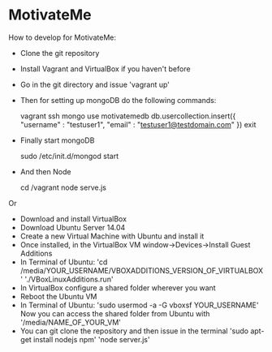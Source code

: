 MotivateMe
==========

How to develop for MotivateMe:

- Clone the git repository
- Install Vagrant and VirtualBox if you haven't before
- Go in the git directory and issue 'vagrant up'
- Then for setting up mongoDB do the following commands:

    vagrant ssh
    mongo
    use motivatemedb
    db.usercollection.insert({ "username" : "testuser1", "email" : "testuser1@testdomain.com" })
    exit

- Finally start mongoDB

    sudo /etc/init.d/mongod start

- And then Node

    cd /vagrant
    node serve.js

Or

- Download and install VirtualBox
- Download Ubuntu Server 14.04
- Create a new Virtual Machine with Ubuntu and install it
- Once installed, in the VirtualBox VM window->Devices->Install Guest Additions
- In Terminal of Ubuntu: 
	'cd /media/YOUR_USERNAME/VBOXADDITIONS_VERSION_OF_VIRTUALBOX'
	'./VBoxLinuxAdditions.run'
- In VirtualBox configure a shared folder wherever you want
- Reboot the Ubuntu VM
- In Terminal of Ubuntu:
	'sudo usermod -a -G vboxsf YOUR_USERNAME'
	Now you can access the shared folder from Ubuntu with '/media/NAME_OF_YOUR_VM'
- You can git clone the repository and then issue in the terminal
	'sudo apt-get install nodejs npm'
	'node server.js'